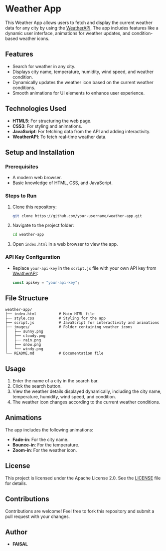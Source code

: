 # Weather App

This Weather App allows users to fetch and display the current weather data for any city by using the [WeatherAPI](https://www.weatherapi.com/). The app includes features like a dynamic user interface, animations for weather updates, and condition-based weather icons.

## Features
- Search for weather in any city.
- Displays city name, temperature, humidity, wind speed, and weather condition.
- Dynamically updates the weather icon based on the current weather conditions.
- Smooth animations for UI elements to enhance user experience.

## Technologies Used
- **HTML5**: For structuring the web page.
- **CSS3**: For styling and animations.
- **JavaScript**: For fetching data from the API and adding interactivity.
- **WeatherAPI**: To fetch real-time weather data.

## Setup and Installation

### Prerequisites
- A modern web browser.
- Basic knowledge of HTML, CSS, and JavaScript.

### Steps to Run
1. Clone this repository:
   ```bash
   git clone https://github.com/your-username/weather-app.git
   ```
2. Navigate to the project folder:
   ```bash
   cd weather-app
   ```
3. Open `index.html` in a web browser to view the app.

### API Key Configuration
- Replace `your-api-key` in the `script.js` file with your own API key from [WeatherAPI](https://www.weatherapi.com/):
  ```javascript
  const apikey = "your-api-key";
  ```

## File Structure
```
weather-app/
├── index.html          # Main HTML file
├── style.css           # Styling for the app
├── script.js           # JavaScript for interactivity and animations
├── images/             # Folder containing weather icons
│   ├── sunny.png
│   ├── cloudy.png
│   ├── rain.png
│   ├── snow.png
│   └── windy.png
└── README.md           # Documentation file
```

## Usage
1. Enter the name of a city in the search bar.
2. Click the search button.
3. View the weather details displayed dynamically, including the city name, temperature, humidity, wind speed, and condition.
4. The weather icon changes according to the current weather conditions.

## Animations
The app includes the following animations:
- **Fade-in**: For the city name.
- **Bounce-in**: For the temperature.
- **Zoom-in**: For the weather icon.

## License
This project is licensed under the Apache License 2.0. See the [LICENSE](https://www.apache.org/licenses/LICENSE-2.0) file for details.

## Contributions
Contributions are welcome! Feel free to fork this repository and submit a pull request with your changes.

## Author
- **FAISAL**
